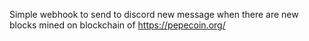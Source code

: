 Simple webhook to send to discord new message when there are new blocks mined on blockchain of https://pepecoin.org/
